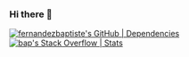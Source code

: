 ### Hi there 👋

[![fernandezbaptiste's GitHub | Dependencies](https://stats-dev.quine.sh/fernandezbaptiste/dependencies?theme=dark)](https://dev.quine.sh?utm_source=widgets&utm_campaign=fernandezbaptiste)
[![bap's Stack Overflow | Stats](https://stats.quine.sh/bap/stack-overflow?theme=dark)](https://quine.sh?utm_source=widgets&utm_campaign=bap)
